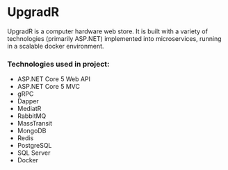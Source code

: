 # UpgradR

UpgradR is a computer hardware web store. 
It is built with a variety of technologies (primarily ASP.NET) 
implemented into microservices, running in a scalable docker environment.

### Technologies used in project:
* ASP.NET Core 5 Web API
* ASP.NET Core 5 MVC
* gRPC
* Dapper
* MediatR
* RabbitMQ
* MassTransit
* MongoDB
* Redis
* PostgreSQL
* SQL Server
* Docker